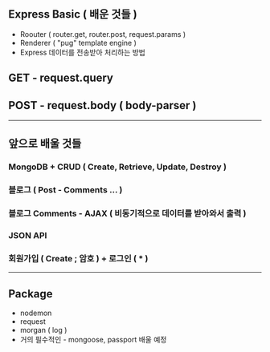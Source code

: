 ## Express Basic ( 배운 것들 )
- Roouter ( router.get, router.post, request.params )
- Renderer ( "pug" template engine )
- Express 데이터를 전송받아 처리하는 방법

## GET - request.query
## POST - request.body ( body-parser )

---
## 앞으로 배울 것들

### MongoDB + CRUD ( Create, Retrieve, Update, Destroy )


### 블로그 ( Post - Comments ... )
### 블로그 Comments - AJAX ( 비동기적으로 데이터를 받아와서 출력 )
### JSON API

### 회원가입 ( Create ; 암호 ) + 로그인 ( * )

---
## Package
- nodemon
- request
- morgan ( log )
- 거의 필수적인 - mongoose, passport 배울 예정

